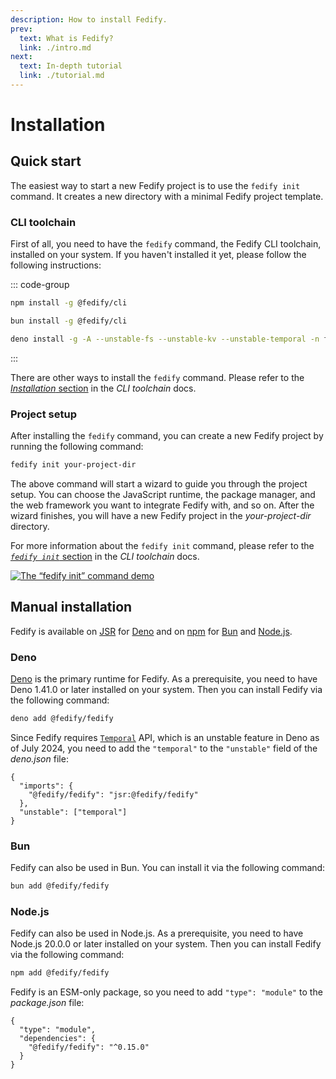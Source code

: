```yaml
---
description: How to install Fedify.
prev:
  text: What is Fedify?
  link: ./intro.md
next:
  text: In-depth tutorial
  link: ./tutorial.md
---
```

Installation
============


Quick start
-----------

The easiest way to start a new Fedify project is to use the `fedify init`
command.  It creates a new directory with a minimal Fedify project template.

### CLI toolchain

First of all, you need to have the `fedify` command, the Fedify CLI toolchain,
installed on your system.  If you haven't installed it yet, please follow the
following instructions:

::: code-group

~~~~ sh [Node.js]
npm install -g @fedify/cli
~~~~

~~~~ sh [Bun]
bun install -g @fedify/cli
~~~~

~~~~ sh [Deno]
deno install -g -A --unstable-fs --unstable-kv --unstable-temporal -n fedify jsr:@fedify/cli
~~~~

:::

There are other ways to install the `fedify` command.  Please refer to the
[*Installation* section](./cli.md#installation) in the *CLI toolchain* docs.

### Project setup

After installing the `fedify` command, you can create a new Fedify project by
running the following command:

~~~~ sh
fedify init your-project-dir
~~~~

The above command will start a wizard to guide you through the project setup.
You can choose the JavaScript runtime, the package manager, and the web
framework you want to integrate Fedify with, and so on.  After the wizard
finishes, you will have a new Fedify project in the *your-project-dir*
directory.

For more information about the `fedify init` command, please refer to the
[*`fedify init`* section](./cli.md#fedify-init-initializing-a-fedify-project)
in the *CLI toolchain* docs.

[![The “fedify init” command demo](https://asciinema.org/a/671658.svg)](https://asciinema.org/a/671658)


Manual installation
-------------------

Fedify is available on [JSR] for [Deno] and on [npm] for [Bun] and [Node.js].

[JSR]: https://jsr.io/@fedify/fedify
[Deno]: https://deno.com/
[npm]: https://www.npmjs.com/package/@fedify/fedify
[Bun]: https://bun.sh/
[Node.js]: https://nodejs.org/


### Deno

[Deno] is the primary runtime for Fedify.  As a prerequisite, you need to have
Deno 1.41.0 or later installed on your system.  Then you can install Fedify
via the following command:

~~~~ sh
deno add @fedify/fedify
~~~~

Since Fedify requires [`Temporal`] API, which is an unstable feature in Deno as
of July 2024, you need to add the `"temporal"` to the `"unstable"` field of
the *deno.json* file:

~~~~ json{5}
{
  "imports": {
    "@fedify/fedify": "jsr:@fedify/fedify"
  },
  "unstable": ["temporal"]
}
~~~~

[`Temporal`]: https://tc39.es/proposal-temporal/docs/

### Bun

Fedify can also be used in Bun.  You can install it via the following
command:

~~~~ sh
bun add @fedify/fedify
~~~~

### Node.js

Fedify can also be used in Node.js.  As a prerequisite, you need to have Node.js
20.0.0 or later installed on your system.  Then you can install Fedify via
the following command:

~~~~ sh
npm add @fedify/fedify
~~~~

Fedify is an ESM-only package, so you need to add `"type": "module"` to the
*package.json* file:

~~~~ json{2}
{
  "type": "module",
  "dependencies": {
    "@fedify/fedify": "^0.15.0"
  }
}
~~~~
